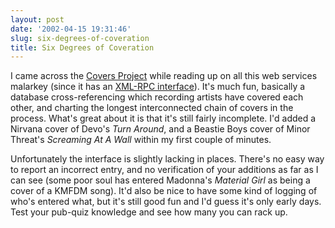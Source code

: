 ```yaml
---
layout: post
date: '2002-04-15 19:31:46'
slug: six-degrees-of-coveration
title: Six Degrees of Coveration
---
```


I came across the [Covers Project](http://covers.wiw.org) while reading up on all this web services malarkey (since it has an [XML-RPC interface](http://covers.wiw.org/xmlrpc.php)). It's much fun, basically a database cross-referencing which recording artists have covered each other, and charting the longest interconnected chain of covers in the process. What's great about it is that it's still fairly incomplete. I'd added a Nirvana cover of Devo's <i>Turn Around</i>, and a Beastie Boys cover of Minor Threat's <i>Screaming At A Wall</i> within my first couple of minutes.

Unfortunately the interface is slightly lacking in places. There's no easy way to report an incorrect entry, and no verification of your additions as far as I can see (some poor soul has entered Madonna's <i>Material Girl</i> as being a cover of a KMFDM song). It'd also be nice to have some kind of logging of who's entered what, but it's still good fun and I'd guess it's only early days. Test your pub-quiz knowledge and see how many you can rack up.